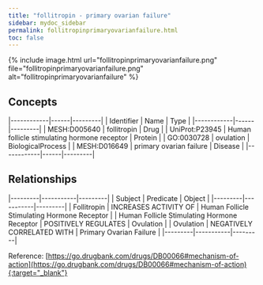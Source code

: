 ```yaml
---
title: "follitropin - primary ovarian failure"
sidebar: mydoc_sidebar
permalink: follitropinprimaryovarianfailure.html
toc: false 
---
```


{% include image.html url="follitropinprimaryovarianfailure.png" file="follitropinprimaryovarianfailure.png" alt="follitropinprimaryovarianfailure" %}

## Concepts

|------------|------|---------|
| Identifier | Name | Type    |
|------------|------|---------|
| MESH:D005640 | follitropin | Drug |
| UniProt:P23945 | Human follicle stimulating hormone receptor | Protein |
| GO:0030728 | ovulation | BiologicalProcess |
| MESH:D016649 | primary ovarian failure | Disease |
|------------|------|---------|

## Relationships

|---------|-----------|---------|
| Subject | Predicate | Object  |
|---------|-----------|---------|
| Follitropin | INCREASES ACTIVITY OF | Human Follicle Stimulating Hormone Receptor |
| Human Follicle Stimulating Hormone Receptor | POSITIVELY REGULATES | Ovulation |
| Ovulation | NEGATIVELY CORRELATED WITH | Primary Ovarian Failure |
|---------|-----------|---------|

Reference: [https://go.drugbank.com/drugs/DB00066#mechanism-of-action](https://go.drugbank.com/drugs/DB00066#mechanism-of-action){:target="_blank"}